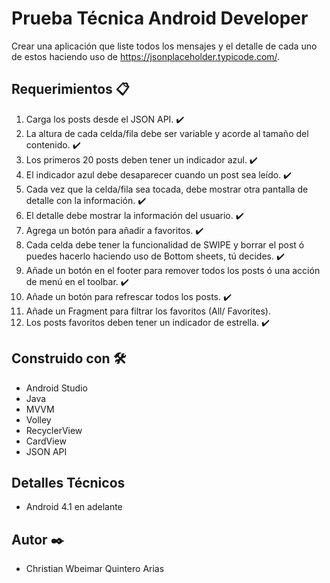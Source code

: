 # Prueba Técnica Android Developer
Crear una aplicación que liste todos los mensajes y el detalle de cada uno de estos haciendo uso de https://jsonplaceholder.typicode.com/.

## Requerimientos 📋
1. Carga los posts desde el JSON API. ✔️
2. La altura de cada celda/fila debe ser variable y acorde al tamaño del contenido. ✔️
3. Los primeros 20 posts deben tener un indicador azul. ✔️
4. El indicador azul debe desaparecer cuando un post sea leído. ✔️
5. Cada vez que la celda/fila sea tocada, debe mostrar otra pantalla de detalle con la información. ✔️
6. El detalle debe mostrar la información del usuario. ✔️
7. Agrega un botón para añadir a favoritos. ✔️
8. Cada celda debe tener la funcionalidad de SWIPE y borrar el post ó puedes hacerlo haciendo uso de Bottom sheets, tú decides. ✔️
9. Añade un botón en el footer para remover todos los posts ó una acción de menú en el toolbar. ✔️
10. Añade un botón para refrescar todos los posts. ✔️
11. Añade un Fragment para filtrar los favoritos (All/ Favorites).
12. Los posts favoritos deben tener un indicador de estrella. ✔️

## Construido con 🛠️
- Android Studio
- Java
- MVVM
- Volley
- RecyclerView
- CardView
- JSON API

## Detalles Técnicos
- Android 4.1 en adelante

## Autor ✒️
- Christian Wbeimar Quintero Arias
